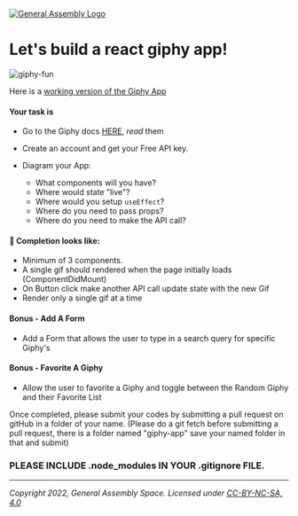 [![General Assembly Logo](https://ga-dash.s3.amazonaws.com/production/assets/logo-9f88ae6c9c3871690e33280fcf557f33.png)](https://generalassemb.ly)

# Let's build a react giphy app!

![giphy-fun](https://i.imgur.com/wAgoirm.png)

Here is a [working version of the Giphy App](https://pl515.csb.app/)

#### Your task is

- Go to the Giphy docs [HERE](https://developers.giphy.com/docs/), _read_ them
- Create an account and get your Free API key.

- Diagram your App:
  - What components will you have?
  - Where would state "live"?
  - Where would you setup `useEffect`?
  - Where do you need to pass props?
  - Where do you need to make the API call?

#### 🚀 Completion looks like:

- Minimum of 3 components.
- A single gif should rendered when the page initially loads (ComponentDidMount)
- On Button click make another API call update state with the new Gif
- Render only a single gif at a time

#### Bonus - Add A Form

- Add a Form that allows the user to type in a search query for specific Giphy's

#### Bonus - Favorite A Giphy

- Allow the user to favorite a Giphy and toggle between the Random Giphy and their Favorite List

Once completed, please submit your codes by submitting a pull request on gitHub in a folder of your name.
(Please do a git fetch before submitting a pull request, there is a folder named "giphy-app" save your named folder in that and submit)

### PLEASE INCLUDE .node_modules IN YOUR .gitignore FILE.

---

_Copyright 2022, General Assembly Space. Licensed under [CC-BY-NC-SA, 4.0](https://creativecommons.org/licenses/by-nc-sa/4.0/)_
